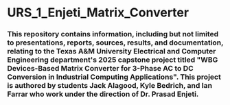 # URS_1_Enjeti_Matrix_Converter

### This repository contains information, including but not limited to presentations, reports, sources, results, and documentation, relating to the Texas A&M University Electrical and Computer Engineering department's 2025 capstone project titled "WBG Devices-Based Matrix Converter for 3-Phase AC to DC Conversion in Industrial Computing Applications". This project is authored by students Jack Alagood, Kyle Bedrich, and Ian Farrar who work under the direction of Dr. Prasad Enjeti.
